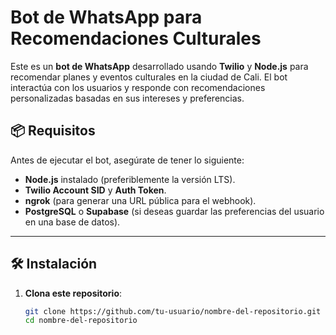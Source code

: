 # Bot de WhatsApp para Recomendaciones Culturales

Este es un **bot de WhatsApp** desarrollado usando **Twilio** y **Node.js** para recomendar planes y eventos culturales en la ciudad de Cali. El bot interactúa con los usuarios y responde con recomendaciones personalizadas basadas en sus intereses y preferencias.

## 📦 Requisitos

Antes de ejecutar el bot, asegúrate de tener lo siguiente:

- **Node.js** instalado (preferiblemente la versión LTS).
- **Twilio Account SID** y **Auth Token**.
- **ngrok** (para generar una URL pública para el webhook).
- **PostgreSQL** o **Supabase** (si deseas guardar las preferencias del usuario en una base de datos).

---

## 🛠️ Instalación

1. **Clona este repositorio**:

   ```bash
   git clone https://github.com/tu-usuario/nombre-del-repositorio.git
   cd nombre-del-repositorio
